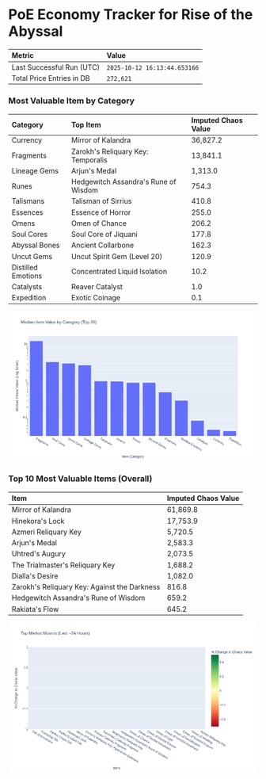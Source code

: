 # PoE Economy Tracker for Rise of the Abyssal

<!-- START_MAINTENANCE -->
| Metric | Value |
|:---|:---|
| Last Successful Run (UTC) | `2025-10-12 16:13:44.653166` |
| Total Price Entries in DB | `272,621` |

<!-- END_MAINTENANCE -->

<!-- START_DATAFRAME_DEBUG -->
<!-- END_DATAFRAME_DEBUG -->

<!-- START_CATEGORY_ANALYSIS -->
### Most Valuable Item by Category
| Category | Top Item | Imputed Chaos Value |
| :--- | :--- | :--- |
| Currency | Mirror of Kalandra | 36,827.2 |
| Fragments | Zarokh's Reliquary Key: Temporalis | 13,841.1 |
| Lineage Gems | Arjun's Medal | 1,313.0 |
| Runes | Hedgewitch Assandra's Rune of Wisdom | 754.3 |
| Talismans | Talisman of Sirrius | 410.8 |
| Essences | Essence of Horror | 255.0 |
| Omens | Omen of Chance | 206.2 |
| Soul Cores | Soul Core of Jiquani | 177.8 |
| Abyssal Bones | Ancient Collarbone | 162.3 |
| Uncut Gems | Uncut Spirit Gem (Level 20) | 120.9 |
| Distilled Emotions | Concentrated Liquid Isolation | 10.2 |
| Catalysts | Reaver Catalyst | 1.0 |
| Expedition | Exotic Coinage | 0.1 |


![Category Analysis Chart](charts/category_analysis.png)
<!-- END_ANALYSIS -->

<!-- START_ANALYSIS -->
### Top 10 Most Valuable Items (Overall)
| Item | Imputed Chaos Value |
| :--- | :--- |
| Mirror of Kalandra | 61,869.8 |
| Hinekora's Lock | 17,753.9 |
| Azmeri Reliquary Key | 5,720.5 |
| Arjun's Medal | 2,583.3 |
| Uhtred's Augury | 2,073.5 |
| The Trialmaster's Reliquary Key | 1,688.2 |
| Dialla's Desire | 1,082.0 |
| Zarokh's Reliquary Key: Against the Darkness | 816.8 |
| Hedgewitch Assandra's Rune of Wisdom | 659.2 |
| Rakiata's Flow | 645.2 |


![Market Movers Chart](charts/market_movers.png)
<!-- END_ANALYSIS -->
